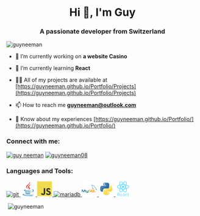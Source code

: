<h1 align="center">Hi 👋, I'm Guy</h1>
<h3 align="center">A passionate developer from Switzerland</h3>

<p align="left"> <img src="https://komarev.com/ghpvc/?username=guyneeman&label=Profile%20views&color=0e75b6&style=flat" alt="guyneeman" /> </p>

- 🔭 I’m currently working on **a website Casino**

- 🌱 I’m currently learning **React**

- 👨‍💻 All of my projects are available at [https://guyneeman.github.io/Portfolio/Projects](https://guyneeman.github.io/Portfolio/Projects)

- 📫 How to reach me **guyneeman@outlook.com**

- 📄 Know about my experiences [https://guyneeman.github.io/Portfolio/](https://guyneeman.github.io/Portfolio/)

<h3 align="left">Connect with me:</h3>
<p align="left">
<a href="https://linkedin.com/in/guy neeman" target="blank"><img align="center" src="https://raw.githubusercontent.com/rahuldkjain/github-profile-readme-generator/master/src/images/icons/Social/linked-in-alt.svg" alt="guy neeman" height="30" width="40" /></a>
<a href="https://instagram.com/guyneeman08" target="blank"><img align="center" src="https://raw.githubusercontent.com/rahuldkjain/github-profile-readme-generator/master/src/images/icons/Social/instagram.svg" alt="guyneeman08" height="30" width="40" /></a>
</p>

<h3 align="left">Languages and Tools:</h3>
<p align="left"> <a href="https://git-scm.com/" target="_blank" rel="noreferrer"> <img src="https://www.vectorlogo.zone/logos/git-scm/git-scm-icon.svg" alt="git" width="40" height="40"/> </a> <a href="https://www.java.com" target="_blank" rel="noreferrer"> <img src="https://raw.githubusercontent.com/devicons/devicon/master/icons/java/java-original.svg" alt="java" width="40" height="40"/> </a> <a href="https://developer.mozilla.org/en-US/docs/Web/JavaScript" target="_blank" rel="noreferrer"> <img src="https://raw.githubusercontent.com/devicons/devicon/master/icons/javascript/javascript-original.svg" alt="javascript" width="40" height="40"/> </a> <a href="https://mariadb.org/" target="_blank" rel="noreferrer"> <img src="https://www.vectorlogo.zone/logos/mariadb/mariadb-icon.svg" alt="mariadb" width="40" height="40"/> </a> <a href="https://www.mysql.com/" target="_blank" rel="noreferrer"> <img src="https://raw.githubusercontent.com/devicons/devicon/master/icons/mysql/mysql-original-wordmark.svg" alt="mysql" width="40" height="40"/> </a> <a href="https://www.python.org" target="_blank" rel="noreferrer"> <img src="https://raw.githubusercontent.com/devicons/devicon/master/icons/python/python-original.svg" alt="python" width="40" height="40"/> </a> <a href="https://reactjs.org/" target="_blank" rel="noreferrer"> <img src="https://raw.githubusercontent.com/devicons/devicon/master/icons/react/react-original-wordmark.svg" alt="react" width="40" height="40"/> </a> </p>

<p>&nbsp;<img align="center" src="https://github-readme-stats.vercel.app/api?username=guyneeman&show_icons=true&locale=en" alt="guyneeman" /></p>

